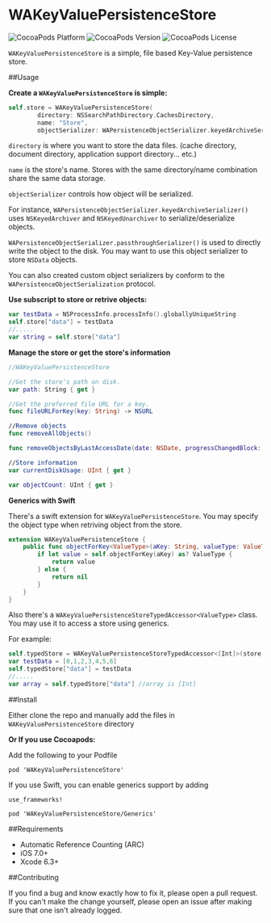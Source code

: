 # WAKeyValuePersistenceStore
![CocoaPods Platform](https://img.shields.io/cocoapods/p/WAKeyValuePersistenceStore.svg?style=flat-square)
![CocoaPods Version](https://img.shields.io/cocoapods/v/WAKeyValuePersistenceStore.svg?style=flat-square)
![CocoaPods License](https://img.shields.io/cocoapods/l/WAKeyValuePersistenceStore.svg?style=flat-square)

`WAKeyValuePersistenceStore` is a simple, file based Key-Value persistence store. 

##Usage

__Create a `WAKeyValuePersistenceStore` is simple:__
```swift
self.store = WAKeyValuePersistenceStore(
		directory: NSSearchPathDirectory.CachesDirectory,
		name: "Store",
		objectSerializer: WAPersistenceObjectSerializer.keyedArchiveSerializer())
```

`directory` is where you want to store the data files. (cache directory, document directory, application support directory... etc.)

`name` is the store's name. Stores with the same directory/name combination share the same data storage.

`objectSerializer` controls how object will be serialized.

For instance, `WAPersistenceObjectSerializer.keyedArchiveSerializer()` uses `NSKeyedArchiver` and `NSKeyedUnarchiver` to serialize/deserialize objects.

`WAPersistenceObjectSerializer.passthroughSerializer()` is used to directly write the object to the disk. You may want to use this object serializer to store `NSData` objects.

You can also created custom object serializers by conform to the `WAPersistenceObjectSerialization` protocol.

__Use subscript to store or retrive objects:__

```swift
var testData = NSProcessInfo.processInfo().globallyUniqueString
self.store["data"] = testData
//.....
var string = self.store["data"]
```
    
__Manage the store or get the store's information__

```swift
//WAKeyValuePersistenceStore

//Get the store's path on disk.
var path: String { get }

//Get the preferred file URL for a key.
func fileURLForKey(key: String) -> NSURL

//Remove objects
func removeAllObjects()

func removeObjectsByLastAccessDate(date: NSDate, progressChangedBlock: ((UInt, UInt, UnsafeMutablePointer<ObjCBool>) -> Void)?)

//Store information
var currentDiskUsage: UInt { get }

var objectCount: UInt { get }
```

__Generics with Swift__

There's a swift extension for `WAKeyValuePersistenceStore`. You may specify the object type when retriving object from the store.

```swift
extension WAKeyValuePersistenceStore {
	public func objectForKey<ValueType>(aKey: String, valueType: ValueType.Type) -> ValueType? {
		if let value = self.objectForKey(aKey) as? ValueType {
			return value
		} else {
			return nil
		}
	}
}
```

Also there's a `WAKeyValuePersistenceStoreTypedAccessor<ValueType>` class. You may use it to access a store using generics.

For example:

```swift
self.typedStore = WAKeyValuePersistenceStoreTypedAccessor<[Int]>(store: self.store)
var testData = [0,1,2,3,4,5,6]
self.typedStore["data"] = testData
//.....
var array = self.typedStore["data"] //array is [Int]
```
    
##Install

Either clone the repo and manually add the files in `WAKeyValuePersistenceStore` directory

__Or If you use Cocoapods:__

Add the following to your Podfile

	pod 'WAKeyValuePersistenceStore'
	
If you use Swift, you can enable generics support by adding
	
	use_frameworks!
	
	pod 'WAKeyValuePersistenceStore/Generics'
	    
##Requirements

* Automatic Reference Counting (ARC)
* iOS 7.0+
* Xcode 6.3+

##Contributing

If you find a bug and know exactly how to fix it, please open a pull request. If you can't make the change yourself, please open an issue after making sure that one isn't already logged.
